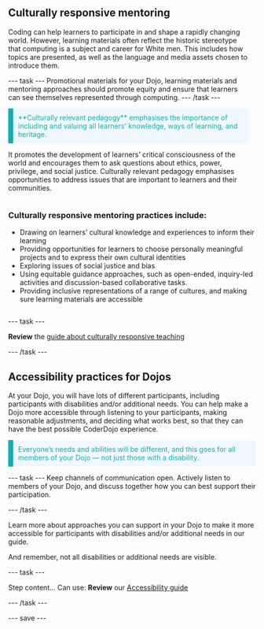 ## Culturally responsive mentoring

<div style="display: flex; flex-wrap: wrap">
<div style="flex-basis: 200px; flex-grow: 1; margin-right: 15px;">
Coding can help learners to participate in and shape a rapidly changing world. However, learning materials often reflect the historic stereotype that computing is a subject and career for White men. This includes how topics are presented, as well as the language and media assets chosen to introduce them. 
  
--- task ---
Promotional materials for your Dojo, learning materials and mentoring approaches should promote equity and ensure that learners can see themselves represented through computing.
--- /task ---

<p style="border-left: solid; border-width:10px; border-color: #0faeb0; background-color: aliceblue; padding: 10px;">
<span style="color: #0faeb0">**Culturally relevant pedagogy** emphasises the importance of including and valuing all learners’ knowledge, ways of learning, and heritage.</p>

It promotes the development of learners’ critical consciousness of the world and encourages them to ask questions about ethics, power, privilege, and social justice. Culturally relevant pedagogy emphasises opportunities to address issues that are important to learners and their communities.

</div>
<div>
  
### Culturally responsive mentoring practices include:
+ Drawing on learners’ cultural knowledge and experiences to inform their learning 
+ Providing opportunities for learners to choose personally meaningful projects and to express their own cultural identities 
+ Exploring issues of social justice and bias
+ Using equitable guidance approaches, such as open-ended, inquiry-led activities and discussion-based collaborative tasks.
+ Providing inclusive representations of a range of cultures, and making sure learning materials are accessible

</div>
</div>

--- task ---

**Review** the [guide about culturally responsive teaching](https://www.raspberrypi.org/blog/culturally-relevant-computing-curriculum-guidelines-for-teachers/)

--- /task ---

## Accessibility practices for Dojos
At your Dojo, you will have lots of different participants, including participants with disabilities and/or additional needs. You can help make a Dojo more accessible through listening to your participants, making reasonable adjustments, and deciding what works best, so that they can have the best possible CoderDojo experience.

<p style="border-left: solid; border-width:10px; border-color: #0faeb0; background-color: aliceblue; padding: 10px;">
<span style="color: #0faeb0">Everyone’s needs and abilities will be different, and this goes for all members of your Dojo — not just those with a disability.</p>

--- task ---
Keep channels of communication open. Actively listen to members of your Dojo, and discuss together how you can best support their participation.

--- /task ---

Learn more about approaches you can support in your Dojo to make it more accessible for participants with disabilities and/or additional needs in our guide. 
  
And remember, not all disabilities or additional needs are visible.


--- task ---

Step content... 
Can use:
**Review** our [Accessibility guide](https://help.coderdojo.com/cdkb/s/article/CoderDojo-Accessibility-GuidesYoeNrUEuBblQa3aFB.8nNukwlSgeR_QH21qLQJw)

--- /task ---

--- save ---
